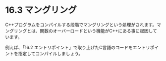 # 16.3 マングリング

C++プログラムをコンパイルする段階でマングリングという処理がされます。マングリングとは、関数のオーバーロードという機能がC++にある事に起因しています。

例えば、「16.2 エントリポイント」で取り上げたC言語のコードをエントリポイントを指定してコンパイルしましょう。
```cpp
```
